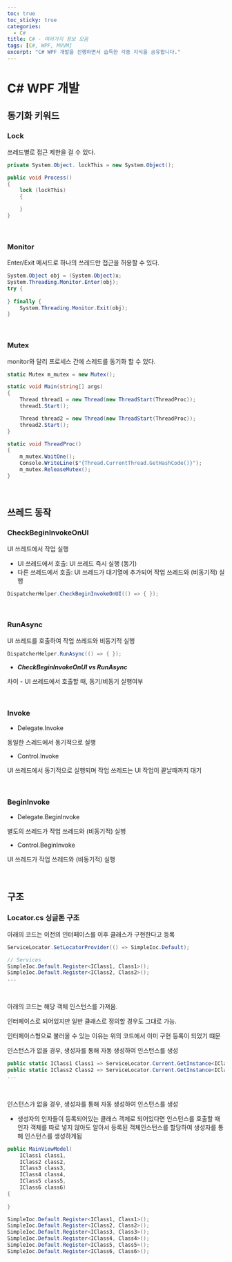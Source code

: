 ```yaml
---
toc: true
toc_sticky: true
categories:
  - C#
title: C# - 여러가지 정보 모음
tags: [C#, WPF, MVVM]
excerpt: "C# WPF 개발을 진행하면서 습득한 각종 지식을 공유합니다."
---
```


# C# WPF 개발

## 동기화 키워드

### **Lock**

쓰레드별로 접근 제한을 걸 수 있다.

```c#
private System.Object. lockThis = new System.Object();

public void Process()
{
    lock (lockThis)
    {

    }
}
```

<br>

### **Monitor**

Enter/Exit 메서드로 하나의 쓰레드만 접근을 허용할 수 있다.

```c#
System.Object obj = (System.Object)x;
System.Threading.Monitor.Enter(obj);
try {
    
} finally {
    System.Threading.Monitor.Exit(obj);
}
```

<br>

### **Mutex**

monitor와 달리 프로세스 간에 스레드를 동기화 할 수 있다.

```c#
static Mutex m_mutex = new Mutex();

static void Main(string[] args)
{
    Thread thread1 = new Thread(new ThreadStart(ThreadProc));
    thread1.Start();

    Thread thread2 = new Thread(new ThreadStart(ThreadProc));
    thread2.Start();
}

static void ThreadProc()
{
    m_mutex.WaitOne();
    Console.WriteLine($"{Thread.CurrentThread.GetHashCode()}");
    m_mutex.ReleaseMutex();
}
```

<br>

## 쓰레드 동작

### **CheckBeginInvokeOnUI**

UI 쓰레드에서 작업 실행

- UI 쓰레드에서 호출: UI 쓰레드 즉시 실행 (동기)
- 다른 쓰레드에서 호출: UI 쓰레드가 대기열에 추가되어 작업 쓰레드와 (비동기적) 실행

```c#
DispatcherHelper.CheckBeginInvokeOnUI(() => { });
```

<br>

### **RunAsync**

UI 쓰레드를 호출하여 작업 쓰레드와 비동기적 실행

```c#
DispatcherHelper.RunAsync(() => { });
```

- ***CheckBeginInvokeOnUI vs RunAsync***

차이 - UI 쓰레드에서 호출할 때, 동기/비동기 실행여부

<br>

### **Invoke**

- Delegate.Invoke

동일한 스레드에서 동기적으로 실행

- Control.Invoke

UI 쓰레드에서 동기적으로 실행되며 작업 쓰레드는 UI 작업이 끝날때까지 대기

<br>

### **BeginInvoke**

- Delegate.BeginInvoke

별도의 쓰레드가 작업 쓰레드와 (비동기적) 실행

- Control.BeginInvoke

UI 쓰레드가 작업 쓰레드와 (비동기적) 실행

<br>

## 구조

### Locator.cs 싱글톤 구조

아래의 코드는 이전의 인터페이스를 이후 클래스가 구현한다고 등록

```c#
ServiceLocator.SetLocatorProvider(() => SimpleIoc.Default);

// Services
SimpleIoc.Default.Register<IClass1, Class1>();
SimpleIoc.Default.Register<IClass2, Class2>();
...
```

<br>

아래의 코드는 해당 객체 인스턴스를 가져옴.

인터페이스로 되어있지만 일반 클래스로 정의할 경우도 그대로 가능.

인터페이스형으로 불러올 수 있는 이유는 위의 코드에서 이미 구현 등록이 되었기 떄문

인스턴스가 없을 경우, 생성자를 통해 자동 생성하여 인스턴스를 생성


```c#
public static IClass1 Class1 => ServiceLocator.Current.GetInstance<IClass1>();
public static IClass2 Class2 => ServiceLocator.Current.GetInstance<IClass2>();
...
```

<br>

인스턴스가 없을 경우, 생성자를 통해 자동 생성하여 인스턴스를 생성

- 생성자의 인자들이 등록되어있는 클래스 객체로 되어있다면 인스턴스를 호출할 때 인자 객체를 따로 넣지 않아도 알아서 등록된 객체인스턴스를 할당하여 생성자를 통해 인스턴스를 생성하게됨

```c#
public MainViewModel(
    IClass1 class1,
    IClass2 class2,
    IClass3 class3,
    IClass4 class4,
    IClass5 class5,
    IClass6 class6)
{
    
}
```

```c#
SimpleIoc.Default.Register<IClass1, Class1>();
SimpleIoc.Default.Register<IClass2, Class2>();
SimpleIoc.Default.Register<IClass3, Class3>();
SimpleIoc.Default.Register<IClass4, Class4>();
SimpleIoc.Default.Register<IClass5, Class5>();
SimpleIoc.Default.Register<IClass6, Class6>();
```



